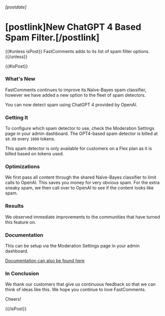 ###### [postdate]
# [postlink]New ChatGPT 4 Based Spam Filter.[/postlink]

{{#unless isPost}}
FastComments adds to its list of spam filter options.
{{/unless}}

{{#isPost}}

### What's New

FastComments continues to improve its Naïve-Bayes spam classifier, however we have added a new option to the fleet of spam detectors.

You can now detect spam using ChatGPT 4 provided by OpenAI.

### Getting It

To configure which spam detector to use, check the Moderation Settings page in your admin dashboard. The GPT4-based spam detector is billed at `$0.08` every `1000` tokens.

This spam detector is only available for customers on a Flex plan as it is billed based on tokens used.

### Optimizations

We first pass all content through the shared Naïve-Bayes classifier to limit calls to OpenAI. This saves you money for very obvious spam. For the extra sneaky spam, we
then call over to OpenAI to see if the content looks like spam.

### Results

We observed immediate improvements to the communities that have turned this feature on.

### Documentation

This can be setup via the Moderation Settings page in your admin dashboard.

[Documentation can also be found here](https://docs.fastcomments.com/guide-moderation.html#spam-detection)

### In Conclusion

We thank our customers that give us continuous feedback so that we can think of ideas like this. We hope you
continue to love FastComments.

Cheers!

{{/isPost}}
